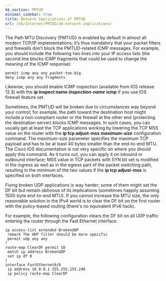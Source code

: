 ```yaml
---
kb_section: PMTUD
minimal_sidebar: true
title: Network Implications of PMTUD
url: /kb/Internet/PMTUD/30-network-implications/
---
```

The Path MTU Discovery (PMTUD) is enabled by default in almost all modern TCP/IP implementations; it’s thus mandatory that your packet filters and firewalls don’t block the PMTUD-related ICMP messages. For example, you should include the following two lines into your IP access lists (the second line blocks ICMP fragments that could be used to change the meaning of the ICMP response):

    permit icmp any any packet-too-big
    deny icmp any any fragments

Likewise, you should enable ICMP inspection (available from IOS release 12.3) with the **ip inspect name** ***inspection-name*** **icmp** if you use IOS firewall feature set.

Sometimes, the PMTUD will be broken due to circumstances way beyond your control; for example, the path toward the destination host might include a non-compliant router or the firewall at the other end (protecting the destination server) blocks ICMP messages. In such cases, you can usually get at least the TCP applications working by lowering the TCP MSS value on the router with the **ip tcp adjust-mss** ***maximum-size*** configuration command. The *maximum-size* parameter specifies the maximum TCP payload and has to be at least 40 bytes smaller than the end-to-end MTU. The Cisco IOS documentation is not very specific on where you should apply this command. As it turns out, you can apply it on inbound or outbound interface; MSS value in TCP packets with SYN bit set is modified in the ingress as well as in the egress part of the packet switching path, resulting in the minimum of the two values if the **ip tcp adjust-mss** is specified on both interfaces.

Fixing broken UDP applications is way harder; some of them might set the DF bit but remain oblivious of its implications (sometimes happily assuming 1500-byte end-to-end MTU). If you cannot increase the MTU size, the only reasonable solution in the IPv4 world is to clear the DF bit on the first router with the policy-based routing (there's no equivalent IPv6 hack).

For example, the following configuration clears the DF bit on all UDP traffic entering the router through the Fast Ethernet interface.

    ip access-list extended BrokenUDP
     remark The UDP filter should be more specific
     permit udp any any
    !
    route-map ClearDF permit 10
     match ip address BrokenUDP
     set ip df 0
    !
    interface FastEthernet0/0
     ip address 10.0.0.1 255.255.255.240
     ip policy route-map ClearDF
